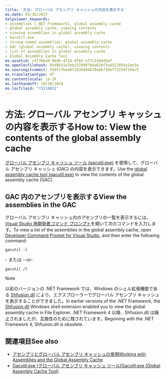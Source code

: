 ```yaml
---
title: '方法: グローバル アセンブリ キャッシュの内容を表示する'
ms.date: 03/30/2017
helpviewer_keywords:
- assemblies [.NET Framework], global assembly cache
- global assembly cache, viewing contents
- viewing assemblies in global assembly cache
- Gacutil.exe
- strong-named assemblies, global assembly cache
- GAC (global assembly cache), viewing contents
- list of assemblies in global assembly cache
- Global Assembly Cache tool
ms.assetid: c5f786a0-969b-4f14-9f02-e77c3384d9af
ms.openlocfilehash: b5d8b31e7eb23789878da620f3a4517056a1ee3e
ms.sourcegitcommit: 559fcfbe4871636494870a8b716bf7325df34ac5
ms.translationtype: HT
ms.contentlocale: ja-JP
ms.lasthandoff: 10/30/2019
ms.locfileid: "73119831"
---
```

# <a name="how-to-view-the-contents-of-the-global-assembly-cache"></a><span data-ttu-id="d5988-102">方法: グローバル アセンブリ キャッシュの内容を表示する</span><span class="sxs-lookup"><span data-stu-id="d5988-102">How to: View the contents of the global assembly cache</span></span>

<span data-ttu-id="d5988-103">[グローバル アセンブリ キャッシュ ツール (gacutil.exe)](../tools/gacutil-exe-gac-tool.md) を使用して、グローバル アセンブリ キャッシュ (GAC) の内容を表示できます。</span><span class="sxs-lookup"><span data-stu-id="d5988-103">Use the [global assembly cache tool (gacutil.exe)](../tools/gacutil-exe-gac-tool.md) to view the contents of the global assembly cache (GAC).</span></span>

## <a name="view-the-assemblies-in-the-gac"></a><span data-ttu-id="d5988-104">GAC 内のアセンブリを表示する</span><span class="sxs-lookup"><span data-stu-id="d5988-104">View the assemblies in the GAC</span></span>

<span data-ttu-id="d5988-105">グローバル アセンブリ キャッシュ内のアセンブリの一覧を表示するには、[Visual Studio 用開発者コマンド プロンプト](../tools/developer-command-prompt-for-vs.md)を開いて次のコマンドを入力します。</span><span class="sxs-lookup"><span data-stu-id="d5988-105">To view a list of the assemblies in the global assembly cache, open [Developer Command Prompt for Visual Studio](../tools/developer-command-prompt-for-vs.md), and then enter the following command:</span></span>

```shell
gacutil -l
```

<span data-ttu-id="d5988-106">\- または -</span><span class="sxs-lookup"><span data-stu-id="d5988-106">-or-</span></span>

```shell
gacutil /l
```

> [!NOTE]
> <span data-ttu-id="d5988-107">以前のバージョンの .NET Framework では、Windows のシェル拡張機能である [Shfusion.dll](https://docs.microsoft.com/previous-versions/dotnet/netframework-4.0/34149zk3(v=vs.100)) により、エクスプローラーでグローバル アセンブリ キャッシュを表示することができました。</span><span class="sxs-lookup"><span data-stu-id="d5988-107">In earlier versions of the .NET Framework, the [Shfusion.dll](https://docs.microsoft.com/previous-versions/dotnet/netframework-4.0/34149zk3(v=vs.100)) Windows shell extension enabled you to view the global assembly cache in File Explorer.</span></span> <span data-ttu-id="d5988-108">.NET Framework 4 以降、Shfusion.dll は廃止されましたが、互換性のために残されています。</span><span class="sxs-lookup"><span data-stu-id="d5988-108">Beginning with the .NET Framework 4, Shfusion.dll is obsolete.</span></span>

## <a name="see-also"></a><span data-ttu-id="d5988-109">関連項目</span><span class="sxs-lookup"><span data-stu-id="d5988-109">See also</span></span>

- [<span data-ttu-id="d5988-110">アセンブリとグローバル アセンブリ キャッシュの使用</span><span class="sxs-lookup"><span data-stu-id="d5988-110">Working with Assemblies and the Global Assembly Cache</span></span>](working-with-assemblies-and-the-gac.md)
- [<span data-ttu-id="d5988-111">Gacutil.exe (グローバル アセンブリ キャッシュ ツール)</span><span class="sxs-lookup"><span data-stu-id="d5988-111">Gacutil.exe (Global Assembly Cache Tool)</span></span>](../tools/gacutil-exe-gac-tool.md)
